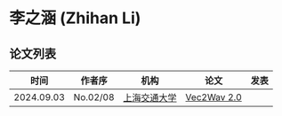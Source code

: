 # 李之涵 (Zhihan Li)

## 论文列表

| 时间 | 作者序 | 机构 | 论文 | 发表 |
|:-:|:-:|---|---|---|
| 2024.09.03 | No.02/08 | [上海交通大学](../Institutions/CHN-SJTU_上海交通大学.md) | [Vec2Wav 2.0](../Models/TTS3_Vocoder/2024.09.03_Vec2Wav2.0.md) |